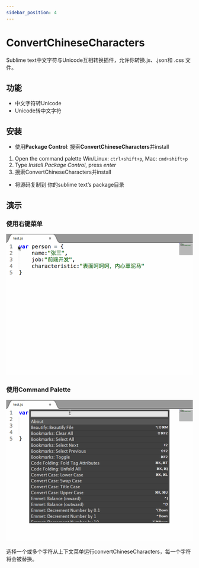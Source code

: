 ```yaml
---
sidebar_position: 4
---
```


# ConvertChineseCharacters

Sublime text中文字符与Unicode互相转换插件，允许你转换.js、.json和 .css 文件。

## 功能

* 中文字符转Unicode
* Unicode转中文字符

## 安装

* 使用**Package Control**: 搜索**ConvertChineseCharacters**并install
1. Open the command palette
Win/Linux: `ctrl+shift+p`, Mac: `cmd+shift+p`
2. Type *Install Package Control*, press *enter*
3. 搜索ConvertChineseCharacters并install
* 将源码复制到 你的sublime text’s package目录

## 演示

### 使用右键菜单
![ConvertChineseCharacters](./img/ConvertChineseCharacters-1.gif)

### 使用Command Palette
![ConvertChineseCharacters](./img/ConvertChineseCharacters-2.gif)


选择一个或多个字符从上下文菜单运行convertChineseCharacters，每一个字符将会被替换。

